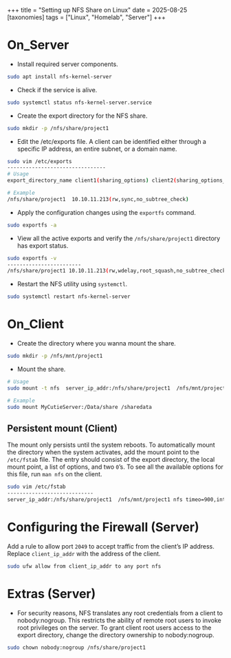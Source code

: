 +++
title = "Setting up NFS Share on Linux"
date = 2025-08-25
[taxonomies]
tags = ["Linux", "Homelab", "Server"]
+++
# On_Server
- Install required server components.
```sh
sudo apt install nfs-kernel-server
```

- Check if the service is alive.
```sh
sudo systemctl status nfs-kernel-server.service
```

- Create the export directory for the NFS share.
```sh
sudo mkdir -p /nfs/share/project1
```

- Edit the /etc/exports file.
A client can be identified either through a specific IP address, an entire subnet, or a domain name.
```sh
sudo vim /etc/exports
--------------------------------
# Usage
export_directory_name client1(sharing_options) client2(sharing_options_2)

# Example
/nfs/share/project1  10.10.11.213(rw,sync,no_subtree_check)
```

- Apply the configuration changes using the `exportfs` command.
```sh
sudo exportfs -a
```

- View all the active exports and verify the `/nfs/share/project1` directory has export status.
```sh
sudo exportfs -v
------------------------
/nfs/share/project1 10.10.11.213(rw,wdelay,root_squash,no_subtree_check,sec=sys,rw,secure,root_squash,no_all_squash)
```

- Restart the NFS utility using `systemctl`.
```sh
sudo systemctl restart nfs-kernel-server
```

# On_Client
- Create the directory where you wanna mount the share.
```sh
sudo mkdir -p /nfs/mnt/project1
```

- Mount the share.
```sh
# Usage
sudo mount -t nfs  server_ip_addr:/nfs/share/project1  /nfs/mnt/project1

# Example
sudo mount MyCutieServer:/Data/share /sharedata
```

## Persistent mount (Client)
The mount only persists until the system reboots. To automatically mount the directory when the system activates, add the mount point to the `/etc/fstab` file. The entry should consist of the export directory, the local mount point, a list of options, and two `0`’s. To see all the available options for this file, run `man nfs` on the client.
```sh
sudo vim /etc/fstab
----------------------------
server_ip_addr:/nfs/share/project1  /nfs/mnt/project1 nfs timeo=900,intr,actimeo=1800 0 0
```

# Configuring the Firewall (Server)
Add a rule to allow port `2049` to accept traffic from the client’s IP address. Replace `client_ip_addr` with the address of the client.
````sh
sudo ufw allow from client_ip_addr to any port nfs
````

# Extras (Server)
- For security reasons, NFS translates any root credentials from a client to nobody:nogroup. This restricts the ability of remote root users to invoke root privileges on the server. To grant client root users access to the export directory, change the directory ownership to nobody:nogroup.

```sh
sudo chown nobody:nogroup /nfs/share/project1
```
